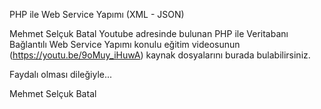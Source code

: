 PHP ile Web Service Yapımı (XML - JSON)

Mehmet Selçuk Batal Youtube adresinde bulunan PHP ile Veritabanı Bağlantılı Web Service Yapımı konulu eğitim videosunun (https://youtu.be/9oMuy_iHuwA) kaynak dosyalarını burada bulabilirsiniz.

Faydalı olması dileğiyle...

Mehmet Selçuk Batal
